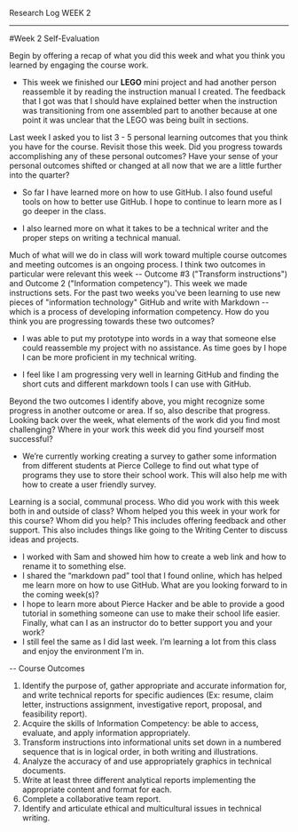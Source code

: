 Research Log WEEK 2
________________________________________
#Week 2 Self-Evaluation

Begin by offering a recap of what you did this week and what you think you learned by engaging the course work.

*	This week we finished our **LEGO** mini project and had another person reassemble it by reading the instruction manual I created. The feedback that I got was that I should have explained better when the instruction was transitioning from one assembled part to another because at one point it was unclear that the LEGO was being built in sections.

Last week I asked you to list 3 - 5 personal learning outcomes that you think you have for the course. Revisit those this week. Did you progress towards accomplishing any of these personal outcomes? Have your sense of your personal outcomes shifted or changed at all now that we are a little further into the quarter?

*	So far I have learned more on how to use GitHub. I also found useful tools on how to better use GitHub. I hope to continue to learn more as I go deeper in the class.

*	I also learned more on what it takes to be a technical writer and the proper steps on writing a technical manual.

Much of what will we do in class will work toward multiple course outcomes and meeting outcomes is an ongoing process. I think two outcomes in particular were relevant this week -- Outcome #3 ("Transform instructions") and Outcome 2 ("Information competency"). This week we made instructions sets. For the past two weeks you've been learning to use new pieces of "information technology" GitHub and write with Markdown -- which is a process of developing information competency. How do you think you are progressing towards these two outcomes?

*	I was able to put my prototype into words in a way that someone else could reassemble my project with no assistance. As time goes by I hope I can be more proficient in my technical writing.

*	I feel like I am progressing very well in learning GitHub and finding the short cuts and different markdown tools I can use with GitHub.

Beyond the two outcomes I identify above, you might recognize some progress in another outcome or area. If so, also describe that progress. Looking back over the week, what elements of the work did you find most challenging? Where in your work this week did you find yourself most successful?

*	We’re currently working creating a survey to gather some information from different students at Pierce College to find out what type of programs they use to store their school work. This will also help me with how to create a user friendly survey.

Learning is a social, communal process. Who did you work with this week both in and outside of class? Whom helped you this week in your work for this course? Whom did you help? This includes offering feedback and other support. This also includes things like going to the Writing Center to discuss ideas and projects.

*	I worked with Sam and showed him how to create a web link and how to rename it to something else. 
*	I shared the “markdown pad” tool that I found online, which has helped me learn more on how to use GitHub.
What are you looking forward to in the coming week(s)?
*	I hope to learn more about Pierce Hacker and be able to provide a good tutorial in something someone can use to make their school life easier.
Finally, what can I as an instructor do to better support you and your work?
*	I still feel the same as I did last week. I’m learning a lot from this class and enjoy the environment I’m in.


-- Course Outcomes
1.  Identify the purpose of, gather appropriate and accurate information for, and write technical reports for specific audiences (Ex: resume, claim letter, instructions assignment, investigative report, proposal, and feasibility report).
2.	Acquire the skills of Information Competency: be able to access, evaluate, and apply information appropriately.
3.	Transform instructions into informational units set down in a numbered sequence that is in logical order, in both writing and illustrations.
4.	Analyze the accuracy of and use appropriately graphics in technical documents.
5.	Write at least three different analytical reports implementing the appropriate content and format for each.
6.	Complete a collaborative team report.
7.	Identify and articulate ethical and multicultural issues in technical writing.

